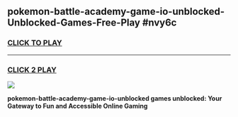 
## pokemon-battle-academy-game-io-unblocked-Unblocked-Games-Free-Play #nvy6c
<h3>
<a href="https://us.freeplayer.one?title=pokemon-battle-academy-game-io-unblocked&ref=9M">CLICK TO PLAY</a></h3>
<hr>

<h3>
<a href="https://us.freeplayer.one?title=pokemon-battle-academy-game-io-unblocked&ref=9M">CLICK 2 PLAY</a>
  
</h3>

<a href="https://us.freeplayer.one?title=pokemon-battle-academy-game-io-unblocked&ref=9M"><img src="https://clearcache.store/games.png"></a>


**pokemon-battle-academy-game-io-unblocked games unblocked: Your Gateway to Fun and Accessible Online Gaming**
